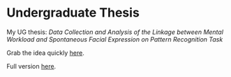 # Undergraduate Thesis
My UG thesis: *Data Collection and Analysis of the Linkage between Mental Workload and Spontaneous Facial Expression on Pattern Recognition Task*

Grab the idea quickly [here](thesis/pre.pdf).

Full version [here](thesis/thesis.pdf).
